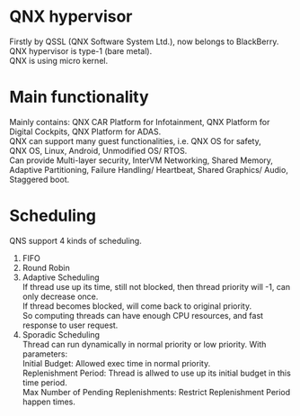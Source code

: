 # QNX hypervisor
Firstly by QSSL (QNX Software System Ltd.), now belongs to BlackBerry.  
QNX hypervisor is type-1 (bare metal).  
QNX is using micro kernel.  
# Main functionality
Mainly contains: QNX CAR Platform for Infotainment, QNX Platform for Digital Cockpits, QNX Platform for ADAS.  
QNX can support many guest functionalities, i.e. QNX OS for safety,  
    QNX OS, Linux, Android, Unmodified OS/ RTOS.  
Can provide Multi-layer security, InterVM Networking, Shared Memory, Adaptive Partitioning, Failure Handling/ Heartbeat, Shared Graphics/ Audio, Staggered boot.  
# Scheduling
QNS support 4 kinds of scheduling.  
1. FIFO  
2. Round Robin  
3. Adaptive Scheduling  
    If thread use up its time, still not blocked, then thread priority will -1, can only decrease once.  
    If thread becomes blocked, will come back to original priority.  
    So computing threads can have enough CPU resources, and fast response to user request.  
4. Sporadic Scheduling  
    Thread can run dynamically in normal priority or low priority. With parameters:  
    Initial Budget: Allowed exec time in normal priority.  
    Replenishment Period: Thread is allwed to use up its initial budget in this time period.  
    Max Number of Pending Replenishments: Restrict Replenishment Period happen times.  
    
